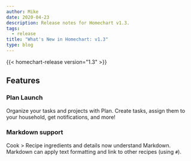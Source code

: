 ```yaml
---
author: Mike
date: 2020-04-23
description: Release notes for Homechart v1.3.
tags:
  - release
title: "What's New in Homechart: v1.3"
type: blog
---
```


{{< homechart-release version="1.3" >}}

## Features

### Plan Launch
Organize your tasks and projects with Plan.  Create tasks, assign them to your household, get notifications, and more!

### Markdown support
Cook > Recipe ingredients and details now understand Markdown.  Markdown can apply text formatting and link to other recipes (using `#`).

